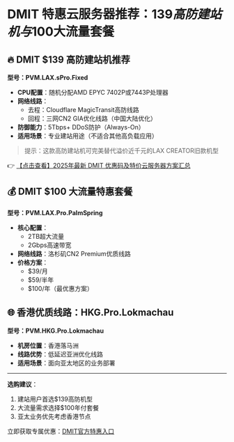 # DMIT 特惠云服务器推荐：$139高防建站机与$100大流量套餐

## 🔥 DMIT $139 高防建站机推荐

**型号：PVM.LAX.sPro.Fixed**

- **CPU配置**：随机分配AMD EPYC 7402P或7443P处理器
- **网络线路**：
  - 去程：Cloudflare MagicTransit高防线路
  - 回程：三网CN2 GIA优化线路（中国大陆优化）
- **防御能力**：5Tbps+ DDoS防护（Always-On）
- **适用场景**：专业建站用途（不适合其他高负载应用）

> 提示：这款高防建站机可完美替代溢价近千元的LAX CREATOR旧款机型

👉 [【点击查看】2025年最新 DMIT 优惠码及特价云服务器方案汇总](https://bit.ly/dmit_coupon)

## 💰 DMIT $100 大流量特惠套餐

**型号：PVM.LAX.Pro.PalmSpring**

- **核心配置**：
  - 2TB超大流量
  - 2Gbps高速带宽
- **网络线路**：洛杉矶CN2 Premium优质线路
- **价格方案**：
  - $39/月
  - $59/半年
  - $100/年（最优惠方案）

## 🌐 香港优质线路：HKG.Pro.Lokmachau

**型号：PVM.HKG.Pro.Lokmachau**

- **机房位置**：香港落马洲
- **线路优势**：低延迟亚洲优化线路
- **适用场景**：面向亚太地区的业务部署

---

**选购建议**：
1. 建站用户首选$139高防机型
2. 大流量需求选择$100年付套餐
3. 亚太业务优先考虑香港节点

立即获取专属优惠：[DMIT官方特惠入口](https://bit.ly/dmit_coupon)